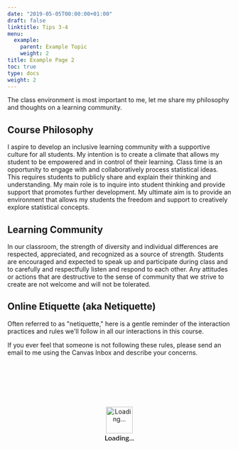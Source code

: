 ```yaml
---
date: "2019-05-05T00:00:00+01:00"
draft: false
linktitle: Tips 3-4
menu:
  example:
    parent: Example Topic
    weight: 2
title: Example Page 2
toc: true
type: docs
weight: 2
---
```


The class environment is most important to me, let me share my philosophy and thoughts on a learning community.

## Course Philosophy
I aspire to develop an inclusive learning community with a supportive culture for all students. My intention is to create a climate that allows my student to be empowered and in control of their learning.  Class time is an opportunity to engage with and collaboratively process statistical ideas.  This requires students to publicly share and explain their thinking and understanding.  My main role is to inquire into student thinking and provide support that promotes further development.  My ultimate aim is to provide an environment that allows my students the freedom and support to creatively explore statistical concepts.

## Learning Community
In our classroom, the strength of diversity and individual differences are respected, appreciated, and recognized as a source of strength.  Students are encouraged and expected to speak up and participate during class and to carefully and respectfully listen and respond to each other.  Any attitudes or actions that are destructive to the sense of community that we strive to create are not welcome and will not be tolerated.  


## Online Etiquette (aka Netiquette)
Often referred to as "netiquette," here is a gentle reminder of the interaction practices and rules we'll follow in all our interactions in this course.

If you ever feel that someone is not following these rules, please send an email to me using the Canvas Inbox and describe your concerns.


<div class="piktowrapper-embed" pikto-uid="6004556-core-rules-of-netiquette" style="height: 300px; position: relative;"><div class="embed-loading-overlay" style="width: 100%; height: 100%; position: absolute; text-align: center;"><img width="60px" alt="Loading..." style="margin-top: 100px" src="https://magic.piktochart.com/loading.gif"/><p style="margin: 0; padding: 0; font-family: Lato, Helvetica, Arial, sans-serif; font-weight: 600; font-size: 16px">Loading...</p></div><div class="pikto-canvas-wrap"><div class="pikto-canvas"></div></div></div><script>(function(d){var js, id="pikto-embed-js", ref=d.getElementsByTagName("script")[0];if (d.getElementById(id)) { return;}js=d.createElement("script"); js.id=id; js.async=true;js.src="https://magic.piktochart.com/assets/embedding/embed.js";ref.parentNode.insertBefore(js, ref);}(document));</script>
